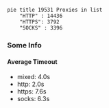 
```mermaid
pie title 19531 Proxies in list
    "HTTP" : 14436
    "HTTPS": 3792
    "SOCKS" : 3396
```

### Some Info
#### Average Timeout

- mixed: 4.0s
- http: 2.0s
- https: 7.6s
- socks: 6.3s